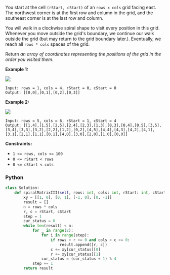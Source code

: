 You start at the cell  `(rStart, cStart)`  of an  `rows x cols`  grid facing east. The northwest corner is at the first
row and column in the grid, and the southeast corner is at the last row and column.

You will walk in a clockwise spiral shape to visit every position in this grid. Whenever you move outside the grid's
boundary, we continue our walk outside the grid (but may return to the grid boundary later.). Eventually, we reach
all  `rows * cols`  spaces of the grid.

Return  _an array of coordinates representing the positions of the grid in the order you visited them_.

**Example 1:**

![](https://s3-lc-upload.s3.amazonaws.com/uploads/2018/08/24/example_1.png)

```
Input: rows = 1, cols = 4, rStart = 0, cStart = 0
Output: [[0,0],[0,1],[0,2],[0,3]]
```

**Example 2:**

![](https://s3-lc-upload.s3.amazonaws.com/uploads/2018/08/24/example_2.png)

```
Input: rows = 5, cols = 6, rStart = 1, cStart = 4
Output: [[1,4],[1,5],[2,5],[2,4],[2,3],[1,3],[0,3],[0,4],[0,5],[3,5],[3,4],[3,3],[3,2],[2,2],[1,2],[0,2],[4,5],[4,4],[4,3],[4,2],[4,1],[3,1],[2,1],[1,1],[0,1],[4,0],[3,0],[2,0],[1,0],[0,0]]
```

**Constraints:**

- `1 <= rows, cols <= 100`
- `0 <= rStart < rows`
- `0 <= cStart < cols`

### Python

```py
class Solution:
    def spiralMatrixIII(self, rows: int, cols: int, rStart: int, cStart: int):
        xy = [[1, 0], [0, 1], [-1, 0], [0, -1]]
        result = []
        n = rows * cols
        r, c = rStart, cStart
        step = 1
        cur_status = 0
        while len(result) < n:
            for _ in range(2):
                for i in range(step):
                    if rows > r >= 0 and cols > c >= 0:
                        result.append([r, c])
                    c += xy[cur_status][0]
                    r += xy[cur_status][1]
                cur_status = (cur_status + 1) % 4
            step += 1
        return result
```